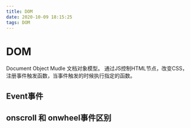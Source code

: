```yaml
---
title: DOM
date: 2020-10-09 18:15:25
tags: DOM
---
```


# DOM
Document Object Mudle 文档对象模型。
通过JS控制HTML节点，改变CSS，注册事件触发函数，当事件触发的时候执行指定的函数。


## Event事件
## onscroll 和 onwheel事件区别
